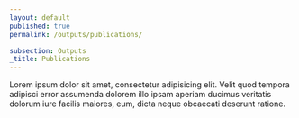 ```yaml
---
layout: default
published: true
permalink: /outputs/publications/

subsection: Outputs
_title: Publications
---
```

Lorem ipsum dolor sit amet, consectetur adipisicing elit. Velit quod tempora adipisci error assumenda dolorem illo ipsam aperiam ducimus veritatis dolorum iure facilis maiores, eum, dicta neque obcaecati deserunt ratione.